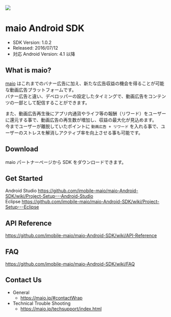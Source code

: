 ![](https://github.com/imobile-maio/maio-iOS-SDK/blob/wiki/doc/images/logo.png)

# maio Android SDK
- SDK Version: 1.0.2
- Released: 2016/07/12
- 対応 Android Version: 4.1 以降

## What is maio?
[maio](https://maio.jp/) はこれまでのバナー広告に加え、新たな広告収益の機会を得ることが可能な動画広告プラットフォームです。  
バナー広告と違い、デベロッパーの設定したタイミングで、動画広告をコンテンツの一部として配信することができます。

また、動画広告再生後にアプリ内通貨やライフ等の報酬（リワード）をユーザーに還元する事で、動画広告の再生数が増加し、収益の最大化が見込めます。  
今までユーザーが離脱していたポイントに `動画広告 + リワード` を入れる事で、ユーザーのストレスを解消しアクティブ率を向上させる事も可能です。  

## Download
maio パートナーページから SDK をダウンロードできます。

## Get Started
Android Studio https://github.com/imobile-maio/maio-Android-SDK/wiki/Project-Setup---Android-Studio  
Eclipse https://github.com/imobile-maio/maio-Android-SDK/wiki/Project-Setup---Eclipse

## API Reference
https://github.com/imobile-maio/maio-Android-SDK/wiki/API-Reference

## FAQ
https://github.com/imobile-maio/maio-Android-SDK/wiki/FAQ

## Contact Us
- General
  + https://maio.jp/#contactWrap
- Technical Trouble Shooting
  + https://maio.jp/techsupport/index.html
